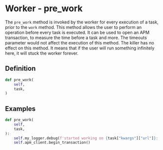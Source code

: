 # Worker - pre_work

The `pre_work` method is invoked by the worker for every execution of a task, prior to the `work` method. This method allows the user to perform an operation before every task is executed. It can be used to open an APM transaction, to measure the time before a task and more. The timeouts parameter would not affect the execution of this method. The killer has no effect on this method. It means that if the user will run something infinitely here, it will stuck the worker forever.


## Definition

```python
def pre_work(
    self,
    task,
)
```


## Examples

```python
def pre_work(
    self,
    task,
):
    self.my_logger.debug(f'started working on {task["kwargs"]["url"]}: {time.time()}')
    self.apm_client.begin_transaction()
```

